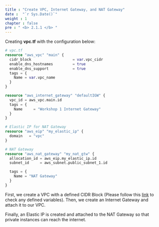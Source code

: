 ```yaml
---
title : "Create VPC, Internet Gateway, and NAT Gateway"
date :  "`r Sys.Date()`" 
weight : 1 
chapter : false
pre : " <b> 2.1.1 </b> "
---
```



Creating **vpc.tf** with the configuration below:

```tf
# vpc.tf
resource "aws_vpc" "main" {
  cidr_block                   = var.vpc_cidr
  enable_dns_hostnames         = true
  enable_dns_support           = true
  tags = {
    Name = var.vpc_name
  }
}

resource "aws_internet_gateway" "defaultIGW" {
  vpc_id = aws_vpc.main.id
  tags = {
    Name     = "Workshop 1 Internet Gateway"
  }
}

# Elastic IP for NAT Gateway
resource "aws_eip" "my_elastic_ip" {
  domain   = "vpc"
}

# NAT Gateway
resource "aws_nat_gateway" "my_nat_gtw" {
  allocation_id = aws_eip.my_elastic_ip.id
  subnet_id     = aws_subnet.public_subnet_1.id

  tags = {
    Name = "NAT Gateway"
  }
}
```

First, we create a VPC with a defined CIDR Block (Please follow this [link](https://github.com/heyyytamvo/AWS-DevOps/blob/main/ECS/AWS-FCJ-WORKSHOP/terraform.tfvars) to check any defined variables). Then, we create an Internet Gateway and attach it to our VPC.

Finally, an Elastic IP is created and attached to the NAT Gateway so that private instances can reach the internet.
